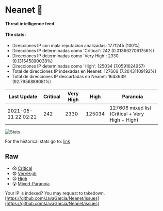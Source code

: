 # Neanet :hocho:
#### Threat intelligence feed
#### The stats:

- Direcciones IP con mala reputacion analizadas: 1771245 (100%)
- Direcciones IP determinadas como 'Critical':  242 (0.0136627061756%)
- Direcciones IP determinadas como 'Very High':  2330 (0.131545890038%)
- Direcciones IP determinadas como 'High':  125034 (7.0591024957)
- Total de direcciones IP indexadas en Neanet:  127606 (7.20431109192%)
- Total de direcciones IP descartadas en Neanet:  1643639 (92.7956889081%)

| Last Update | Critical | Very High | High | Paranoia |
| --- | --- | --- | --- | --- |
| 2021-05-11 22:02:21 | 242 | 2330 | 125034 | 127606 mixed list (Critical + Very High + High)|

![Stats](https://docs.google.com/spreadsheets/d/e/2PACX-1vSnaNMIXVabIpDJjufMlzH7poXnshF3mgd8Is1g9ytUEzVsP5my4Trn8f-xkoLLQ38xpL3HtmUexLo6/pubchart?oid=501124687&format=image)

For the historical stats go to: [link](/stats.csv)
## Raw
- :scream: [Critical](https://raw.githubusercontent.com/JavaGarcia/Neanet/master/blacklists/neanet_critical.txt)
- :fearful: [VeryHigh](https://raw.githubusercontent.com/JavaGarcia/Neanet/master/blacklists/neanet_veryHigh.txtt)
- :frowning: [High](https://raw.githubusercontent.com/JavaGarcia/Neanet/master/blacklists/neanet_high.txt)
- :dizzy_face: [Mixed-Paranoia](https://raw.githubusercontent.com/JavaGarcia/Neanet/master/blacklists/neanet_all.txt)


Your IP is indexed? You may request to takedown. [https://github.com/JavaGarcia/Neanet/issues](https://github.com/JavaGarcia/Neanet/issues)


























































































































































































































































































































































































































































































































































































































































































































































































































































































































































































































































































































































































































































































































































































































































































































































































































































































































































































































































































































































































































































































































































































































































































































































































































































































































































































































































































































































































































































































































































































































































































































































































































































































































































































































































































































































































































































































































































































































































































































































































































































































































































































































































































































































































































































































































































































































































































































































































































































































































































































































































































































































































































































































































































































































































































































































































































































































































































































































































































































































































































































































































































































































































































































































































































































































